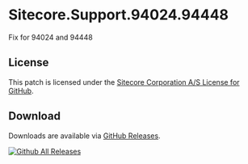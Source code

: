 # Sitecore.Support.94024.94448
Fix for 94024 and 94448

## License  
This patch is licensed under the [Sitecore Corporation A/S License for GitHub](https://github.com/sitecoresupport/Sitecore.Support.94024.94448/blob/master/LICENSE).  

## Download  
Downloads are available via [GitHub Releases](https://github.com/sitecoresupport/Sitecore.Support.94024.94448/releases).  

[![Github All Releases](https://img.shields.io/github/downloads/SitecoreSupport/Sitecore.Support.94024.94448/total.svg)](https://github.com/SitecoreSupport/Sitecore.Support.94024.94448/releases)
